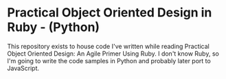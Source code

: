 # Practical Object Oriented Design in Ruby - (Python)

This repository exists to house code I've written while reading Practical Object Oriented Design: An Agile Primer Using Ruby. I don't know Ruby, so I'm going to write the code samples in Python and probably later port to JavaScript.
